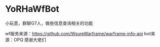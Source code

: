 # YoRHaWfBot
小玩意，群聊G7人，做些信息查询相关的功能


wf服务来源：https://github.com/WsureWarframe/warframe-info-api
bot来源：OPQ
感谢大佬们
